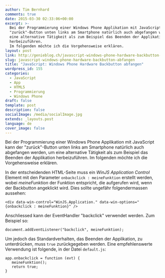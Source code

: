 ```yaml
---
author: Tim Bernhard
comments: true
date: 2015-03-30 02:33:06+00:00
excerpt: >-
  Bei der Programmierung einer Windows Phone Applikation mit JavaScript kann der
  "zurück"-Button unten links am Smartphone natürlich auch abgefangen werden, um
  eine alternative Tätigkeit als zum Beispiel das Beenden der Applikation
  herbeizuführen.
  Im folgenden möchte ich die Vorgehensweise erklären.
layout: post
link: http://genieblog.ch/javascript-windows-phone-hardware-backbutton-abfangen/
slug: javascript-windows-phone-hardware-backbutton-abfangen
title: "JavaScript: Windows Phone Hardware Backbutton abfangen"
wordpress_id: 155
categories:
  - JavaScript
  - App 
  - HTML5 
  - Programmierung 
  - Windows Phone
draft: false
template: post
description: false
socialImage: /media/socialImage.jpg
extends: _layouts.post
language: de
cover_image: false
---
```


Bei der Programmierung einer Windows Phone Applikation mit JavaScript kann der "zurück"-Button unten links am Smartphone natürlich auch abgefangen werden, um eine alternative Tätigkeit als zum Beispiel das Beenden der Applikation herbeizuführen.
Im folgenden möchte ich die Vorgehensweise erklären.

In der entscheidenden HTML-Seite muss ein _WinJS Application Control_ Element mit den Parameter `onbackclick : meineFunktion` erstellt werden, wobei _meineFunktion_ der Funktion entspricht, die aufgerufen wird, wenn der Backbutton angeklickt wird.
Dies sollte ungefähr folgendermassen aussehen:

    <div data-win-control="WinJS.Application." data-win-options="{onbackclick : meineFunktion}" />

Anschliessed kann der EventHandler "backclick" verwendet werden.
Zum Beispiel so:

    document.addEventListener("backclick", meineFunktion);

Um jedoch das Standardverhalten, das Beenden der Applikation, zu unterdrücken, muss `true` zurückgegeben werden.
Eine empfehlenswerte Verwendung ist folgende, in der Datei `default.js`:

    app.onbackclick = function (evt) {
       meineFunktion();
       return true;
    }
